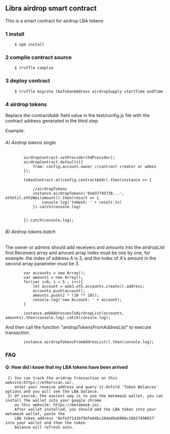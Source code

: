 ## Libra airdrop smart contract

This is a smart contract for airdrop LBA tokens

### 1 install
        $ npm install

### 2 complie contract source
        $ truffle complie
        
### 3 deploy contract
        $ truffle migrate lbaTokenAddress airdropSupply startTime endTime
        
### 4 airdrop tokens
Replace the contractAddr field value in the test/config.js file with the contract address generated in the third step

Example:

   ###### A) Airdrop tokens single 
            airdropContract.setProvider(hdProvider);
            airdropContract.defaults({
                from: config.account.owner //contract creator or admin
            });
        
            tokenContract.at(config.contractAddr).then(instance => {
        
                //airdropTokens
                instance.airdropTokens('0x837745738...', ethUtil.eth2Wei(amount)).then(result => {
                    console.log('txHash: ' + result.tx)
                }).catch(console.log)
        
        
            }).catch(console.log);


   ###### B) Airdrop tokens batch
   The owner or admins should add receivers and amounts into the airdropList first.Receivers array and amount array index must be one by one,
   for example: the index of address A is 3, and the index of A's amount in the second array parameter must be 3. 
    
            var accounts = new Array();
            var amounts = new Array();
            for(var i=0; i < 5 ; i++){
                let account = web3.eth.accounts.create().address;
                accounts.push(account);
                amounts.push(2 * (10 ** 18));
                console.log('new Account: ' + account);
            }
    
            instance.addAddressesToAirdropList(accounts, amounts).then(console.log).catch(console.log);
   
   And then call the function "airdropTokensFromAddresList" to execute transaction.
   
            instance.airdropTokensFromAddresList().then(console.log);
            
### FAQ        
#### Q: How did i know that my LBA tokens have been arrived
     1) You can track the aridrop transaction on this website:https://etherscan.io/,
        enter your reveive address and query it.Unfold 'Token Balances' options and you will see the LBA balance.
     2) Of course, the easiest way is to use the matemask wallet, you can install the wallet into your google chrome
        on this website: https://metamask.io/.
        After wallet installed, you should add the LBA token into your metamask wallet, paste the
        LBA token address '0xfe5f141bf94fe84bc28ded0ab966c16b17490657' into your wallet and then the token
        balance will refresh auto.

   